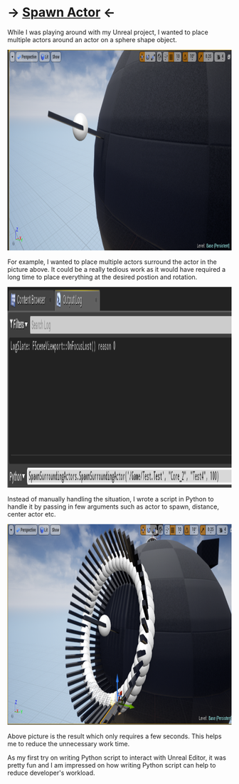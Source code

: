 # -> [Spawn Actor](\Experiences\Programming\Python\Unreal\SpawnActors\SpawnSurroundingActors.py) <-

While I was playing around with my Unreal project, I wanted to place multiple actors around an actor on a sphere shape object.

<img src="https://github.com/FJinn/fjinn.github.io/blob/master/Experiences/Programming/Python/Unreal/SpawnActors/SpawnActors01.png?raw=true" width="800" height="450" />

For example, I wanted to place multiple actors surround the actor in the picture above. It could be a really tedious work as it would have required a long time to place everything at the desired postion and rotation.

<img src="https://github.com/FJinn/fjinn.github.io/blob/master/Experiences/Programming/Python/Unreal/SpawnActors/SpawnActors02.png?raw=true" width="800" height="450" />

Instead of manually handling the situation, I wrote a script in Python to handle it by passing in few arguments such as actor to spawn, distance, center actor etc.

<img src="https://github.com/FJinn/fjinn.github.io/blob/master/Experiences/Programming/Python/Unreal/SpawnActors/SpawnActors03.png?raw=true" width="800" height="450" />

Above picture is the result which only requires a few seconds. This helps me to reduce the unnecessary work time.

As my first try on writing Python script to interact with Unreal Editor, it was pretty fun and I am impressed on how writing Python script can help to reduce developer's workload.
